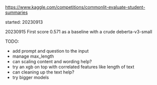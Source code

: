 https://www.kaggle.com/competitions/commonlit-evaluate-student-summaries

started: 20230913

20230915 First score 0.571 as a baseline with a crude deberta-v3-small

TODO:
- add prompt and question to the input
- manage max_length
- can scaling content and wording help?
- try an xgb on top with correlated features like length of text
- can cleaning up the text help?
- try bigger models
